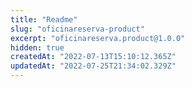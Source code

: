 ```yaml
---
title: "Readme"
slug: "oficinareserva-product"
excerpt: "oficinareserva.product@1.0.0"
hidden: true
createdAt: "2022-07-13T15:10:12.365Z"
updatedAt: "2022-07-25T21:34:02.329Z"
---
```

